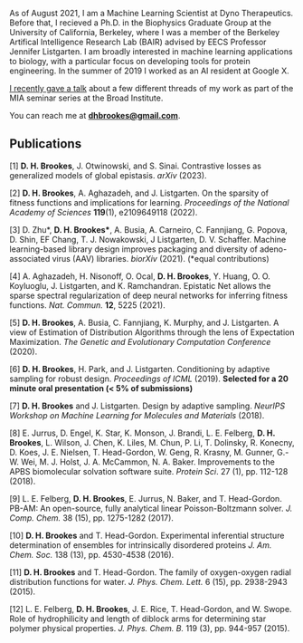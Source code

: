 
As of August 2021, I am a Machine Learning Scientist at Dyno Therapeutics. Before that, I recieved a Ph.D. in the Biophysics Graduate Group at the University of California, Berkeley, where I was a member of the Berkeley Artifical Intelligence Research Lab (BAIR) advised by EECS Professor Jennifer Listgarten. I am broadly interested in machine learning applications to biology, with a particular focus on developing tools for protein engineering. In the summer of 2019 I worked as an AI resident at Google X.

[I recently gave a talk](https://www.youtube.com/watch?v=gxYd1cHmbl8&list=PLlMMtlgw6qNjROoMNTBQjAcdx53kV50cS&index=4) about a few different threads of my work as part of the MIA seminar series at the Broad Institute. 

You can reach me at **dhbrookes@gmail.com**.

<!---
For more information, please see my <a href="dhbrookes.github.io/David_Brookes_CV.pdf" target="_blank">CV</a>
-->

## Publications

[1] **D. H. Brookes**, J. Otwinowski, and S. Sinai. Contrastive losses as generalized models of global epistasis. *arXiv* (2023).

[2] **D. H. Brookes**, A. Aghazadeh, and J. Listgarten. On the sparsity of fitness functions and implications for learning. *Proceedings of the National Academy of Sciences* **119**(1), e2109649118 (2022).

[3] D. Zhu\*, **D. H. Brookes\***, A. Busia, A. Carneiro, C. Fannjiang, G. Popova, D. Shin, EF Chang, T. J. Nowakowski, J Listgarten, D. V. Schaffer. Machine learning-based library design improves packaging and diversity of adeno-associated virus (AAV) libraries. *biorXiv* (2021). (\*equal contributions)

[4] A. Aghazadeh, H. Nisonoff, O. Ocal, **D. H. Brookes**, Y. Huang, O. O. Koyluoglu, J. Listgarten, and K. Ramchandran. Epistatic Net allows the sparse spectral regularization of deep neural networks for inferring fitness functions. *Nat. Commun.* **12**, 5225 (2021).

[5] **D. H. Brookes**, A. Busia, C. Fannjiang, K. Murphy, and J. Listgarten. A view of Estimation of Distribution Algorithms through the lens of Expectation Maximization. *The Genetic and Evolutionary Computation Conference* (2020).

[6] **D. H. Brookes**, H. Park, and J. Listgarten. Conditioning by adaptive sampling for robust design. *Proceedings of ICML* (2019). **Selected for a 20 minute oral presentation (< 5% of submissions)**

[7] **D. H. Brookes** and J. Listgarten. Design by adaptive sampling. *NeurIPS Workshop on Machine Learning for Molecules and Materials* (2018).

[8] E. Jurrus, D. Engel, K. Star, K. Monson, J. Brandi, L. E. Felberg, **D. H. Brookes**, L. Wilson, J. Chen, K. Liles, M. Chun, P. Li, T. Dolinsky, R. Konecny, D. Koes, J. E. Nielsen, T. Head-Gordon, W. Geng, R. Krasny, M. Gunner, G.-W. Wei, M. J. Holst, J. A. McCammon, N. A. Baker. Improvements to the APBS biomolecular solvation software suite. *Protein Sci*. 27 (1), pp. 112-128 (2018).

[9] L. E. Felberg, **D. H. Brookes**, E. Jurrus, N. Baker, and T. Head-Gordon. PB-AM: An open-source, fully analytical linear Poisson-Boltzmann solver. *J. Comp. Chem.* 38 (15), pp. 1275-1282 (2017).

[10] **D. H. Brookes** and T. Head-Gordon. Experimental inferential structure determination of ensembles for intrinsically disordered proteins *J. Am. Chem. Soc.* 138 (13), pp. 4530-4538 (2016).

[11] **D. H. Brookes** and T. Head-Gordon. The family of oxygen-oxygen radial distribution functions for water. *J. Phys. Chem. Lett.* 6 (15), pp. 2938-2943 (2015).

[12] L. E. Felberg, **D. H. Brookes**, J. E. Rice, T. Head-Gordon, and W. Swope. Role of hydrophilicity and length of diblock arms for determining star polymer physical properties. *J. Phys. Chem. B.* 119 (3), pp. 944-957 (2015).
